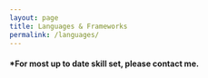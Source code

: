 ```yaml
---
layout: page
title: Languages & Frameworks
permalink: /languages/
---
```


<h4>*For most up to date skill set, please contact me.</h4>
<script src="/js/draw.js"></script>
